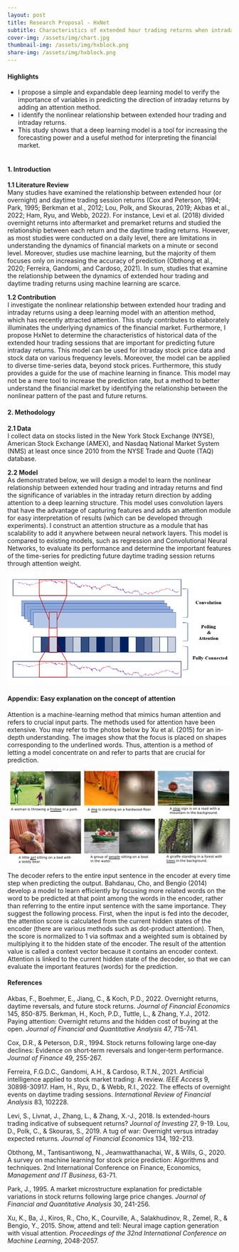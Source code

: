 ```yaml
---
layout: post
title: Research Proposal - HxNet 
subtitle: Characteristics of extended hour trading returns when intraday returns increase
cover-img: /assets/img/chart.jpg
thumbnail-img: /assets/img/hxblock.png
share-img: /assets/img/hxblock.png
---
```


#### Highlights
- I propose a simple and expandable deep learning model to verify the importance of variables in predicting the direction of intraday returns by adding an attention method.
- I identify the nonlinear relationship between extended hour trading and intraday returns.
- This study shows that a deep learning model is a tool for increasing the forecasting power and a useful method for interpreting the financial market.
<br><br>

#### 1. Introduction

**1.1 Literature Review** <br>
Many studies have examined the relationship between extended hour (or overnight) and daytime trading session returns (Cox and Peterson, 1994; Park, 1995; Berkman et al., 2012; Lou, Polk, and Skouras, 2019; Akbas et al., 2022; Ham, Ryu, and Webb, 2022). For instance, Levi et al. (2018) divided overnight returns into aftermarket and premarket returns and studied the relationship between each return and the daytime trading returns. However, as most studies were conducted on a daily level, there are limitations in understanding the dynamics of financial markets on a minute or second level. Moreover, studies use machine learning, but the majority of them focuses only on increasing the accuracy of prediction (Obthong et al., 2020; Ferreira, Gandomi, and Cardoso, 2021). In sum, studies that examine the relationship between the dynamics of extended hour trading and daytime trading returns using machine learning are scarce.

**1.2 Contribution** <br>
I investigate the nonlinear relationship between extended hour trading and intraday returns using a deep learning model with an attention method, which has recently attracted attention. This study contributes to elaborately illuminates the underlying dynamics of the financial market. Furthermore, I propose HxNet to determine the characteristics of historical data of the extended hour trading sessions that are important for predicting future intraday returns. This model can be used for intraday stock price data and stock data on various frequency levels. Moreover, the model can be applied to diverse time-series data, beyond stock prices. Furthermore, this study provides a guide for the use of machine learning in finance. This model may not be a mere tool to increase the prediction rate, but a method to better understand the financial market by identifying the relationship between the nonlinear pattern of the past and future returns.

#### 2.	Methodology

**2.1 Data** <br>
I collect data on stocks listed in the New York Stock Exchange (NYSE), American Stock Exchange (AMEX), and Nasdaq National Market System (NMS) at least once since 2010 from the NYSE Trade and Quote (TAQ) database. 

**2.2 Model** <br>
As demonstrated below, we will design a model to learn the nonlinear relationship between extended hour trading and intraday returns and find the significance of variables in the intraday return direction by adding attention to a deep learning structure. This model uses convolution layers that have the advantage of capturing features and adds an attention module for easy interpretation of results (which can be developed through experiments). I construct an attention structure as a module that has scalability to add it anywhere between neural network layers. This model is compared to existing models, such as regression and Convolutional Neural Networks, to evaluate its performance and determine the important features of the time-series for predicting future daytime trading session returns through attention weight.

![hxblock](/assets/img/intext_hxblock.PNG)

#### Appendix: Easy explanation on the concept of attention
Attention is a machine-learning method that mimics human attention and refers to crucial input parts. The methods used for attention have been extensive. You may refer to the photos below by Xu et al. (2015) for an in-depth understanding. The images show that the focus is placed on shapes corresponding to the underlined words. Thus, attention is a method of letting a model concentrate on and refer to parts that are crucial for prediction.

![xu2015](/assets/img/xu2015.png)

The decoder refers to the entire input sentence in the encoder at every time step when predicting the output. Bahdanau, Cho, and Bengio (2014) develop a model to learn efficiently by focusing more related words on the word to be predicted at that point among the words in the encoder, rather than referring to the entire input sentence with the same importance. They suggest the following process. First, when the input is fed into the decoder, the attention score is calculated from the current hidden states of the encoder (there are various methods such as dot-product attention). Then, the score is normalized to 1 via softmax and a weighted sum is obtained by multiplying it to the hidden state of the encoder. The result of the attention value is called a context vector because it contains an encoder context. Attention is linked to the current hidden state of the decoder, so that we can evaluate the important features (words) for the prediction.

#### References
Akbas, F., Boehmer, E., Jiang, C., & Koch, P.D., 2022. Overnight returns, daytime reversals, and future stock returns. _Journal of Financial Economics_ 145, 850-875.
Berkman, H., Koch, P.D., Tuttle, L., & Zhang, Y.J., 2012. Paying attention: Overnight returns and the hidden cost of buying at the open. _Journal of Financial and Quantitative Analysis_ 47, 715-741.

Cox, D.R., & Peterson, D.R., 1994. Stock returns following large one‐day declines: Evidence on short‐term reversals and longer‐term performance. _Journal of Finance_ 49, 255-267.

Ferreira, F.G.D.C., Gandomi, A.H., & Cardoso, R.T.N., 2021. Artificial intelligence applied to stock market trading: A review. _IEEE Access_ 9, 30898-30917.
Ham, H., Ryu, D., & Webb, R.I., 2022. The effects of overnight events on daytime trading sessions. _International Review of Financial Analysis_ 83, 102228.

Levi, S., Livnat, J., Zhang, L., & Zhang, X.-J., 2018. Is extended-hours trading indicative of subsequent returns? _Journal of Investing_ 27, 9-19.
Lou, D., Polk, C., & Skouras, S., 2019. A tug of war: Overnight versus intraday expected returns. _Journal of Financial Economics_ 134, 192-213.

Obthong, M., Tantisantiwong, N., Jeamwatthanachai, W., & Wills, G., 2020. A survey on machine learning for stock price prediction: Algorithms and techniques. 2nd International Conference on Finance, Economics, _Management and IT Business_, 63-71.

Park, J., 1995. A market microstructure explanation for predictable variations in stock returns following large price changes. _Journal of Financial and Quantitative Analysis_ 30, 241-256.

Xu, K., Ba, J., Kiros, R., Cho, K., Courville, A., Salakhudinov, R., Zemel, R., & Bengio, Y., 2015. Show, attend and tell: Neural image caption generation with visual attention. _Proceedings of the 32nd International Conference on Machine Learning_, 2048-2057.

